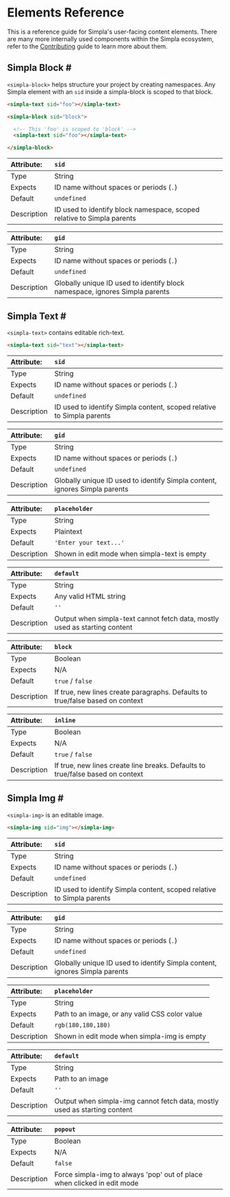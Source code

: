 # Elements Reference
This is a reference guide for Simpla's user-facing content elements. There are many more internally used components within the Simpla ecosystem, refer to the [Contributing](contributing) guide to learn more about them.

## Simpla Block <a is="populate-menu" anchor="simpla-block" menu-item="Simpla Block" target="#elements">#</a>
`<simpla-block>` helps structure your project by creating namespaces. Any Simpla element with an `sid` inside a simpla-block is scoped to that block.

```html
<simpla-text sid="foo"></simpla-text>

<simpla-block sid="block">

  <!-- This 'foo' is scoped to 'block' -->
  <simpla-text sid="foo"></simpla-text>

</simpla-block>
```
<!-- {is="syntax-highlight"} -->

| Attribute:    | `sid`                                                                  |
|:--------------|:-----------------------------------------------------------------------|
| Type          | String                                                                 |
| Expects       | ID name without spaces or periods (`.`)                                |
| Default       | `undefined`                                                            |
| Description   | ID used to identify block namespace, scoped relative to Simpla parents |


| Attribute:    | `gid`                                                                       |
|:--------------|:----------------------------------------------------------------------------|
| Type          | String                                                                      |
| Expects       | ID name without spaces or periods (`.`)                                     |
| Default       | `undefined`                                                                 |
| Description   | Globally unique ID used to identify block namespace, ignores Simpla parents |

## Simpla Text <a is="populate-menu" anchor="simpla-text" menu-item="Simpla Text" target="#elements">#</a>
`<simpla-text>` contains editable rich-text.

```html
<simpla-text sid="text"></simpla-text>
```
<!-- {is="syntax-highlight"} -->

<simpla-text sid="example" class="simpla-example"></simpla-text>

| Attribute:    | `sid`                                                                 |
|:--------------|:----------------------------------------------------------------------|
| Type          | String                                                                |
| Expects       | ID name without spaces or periods (`.`)                               |
| Default       | `undefined`                                                           |
| Description   | ID used to identify Simpla content, scoped relative to Simpla parents |


| Attribute:    | `gid`                                                                      |
|:--------------|:---------------------------------------------------------------------------|
| Type          | String                                                                     |
| Expects       | ID name without spaces or periods (`.`)                                    |
| Default       | `undefined`                                                                |
| Description   | Globally unique ID used to identify Simpla content, ignores Simpla parents |

| Attribute:    | `placeholder`                                |
|:--------------|:---------------------------------------------|
| Type          | String                                       |
| Expects       | Plaintext                                    |
| Default       | `'Enter your text...'`                       |
| Description   | Shown in edit mode when simpla-text is empty |

| Attribute:    | `default`                                                                  |
|:--------------|:---------------------------------------------------------------------------|
| Type          | String                                                                     |
| Expects       | Any valid HTML string                                                      |
| Default       | `''`                                                                       |
| Description   | Output when simpla-text cannot fetch data, mostly used as starting content |

| Attribute:    | `block`                                                                               |
|:--------------|:--------------------------------------------------------------------------------------|
| Type          | Boolean                                                                               |
| Expects       | N/A                                                                                   |
| Default       | `true` / `false`                                                                      |
| Description   | If true, new lines create paragraphs. Defaults to true/false based on context       | |

| Attribute:    | `inline`                                                                       |
|:--------------|:-------------------------------------------------------------------------------|
| Type          | Boolean                                                                        |
| Expects       | N/A                                                                            |
| Default       | `true` / `false`                                                               |
| Description   | If true, new lines create line breaks. Defaults to true/false based on context |

## Simpla Img <a is="populate-menu" anchor="simpla-img" menu-item="Simpla Img" target="#elements">#</a>
`<simpla-img>` is an editable image.

```html
<simpla-img sid="img"></simpla-img>
```
<!-- {is="syntax-highlight"} -->

<simpla-img sid="example" class="simpla-example"></simpla-img>

| Attribute:    | `sid`                                                                 |
|:--------------|:----------------------------------------------------------------------|
| Type          | String                                                                |
| Expects       | ID name without spaces or periods (`.`)                               |
| Default       | `undefined`                                                           |
| Description   | ID used to identify Simpla content, scoped relative to Simpla parents |

| Attribute:    | `gid`                                                                      |
|:--------------|:---------------------------------------------------------------------------|
| Type          | String                                                                     |
| Expects       | ID name without spaces or periods (`.`)                                    |
| Default       | `undefined`                                                                |
| Description   | Globally unique ID used to identify Simpla content, ignores Simpla parents |

| Attribute:    | `placeholder`                                  |
|:--------------|:-----------------------------------------------|
| Type          | String                                         |
| Expects       | Path to an image, or any valid CSS color value |
| Default       | `rgb(180,180,180)`                             |
| Description   | Shown in edit mode when simpla-img is empty    |

| Attribute:    | `default`                                                                 |
|:--------------|:--------------------------------------------------------------------------|
| Type          | String                                                                    |
| Expects       | Path to an image                                                          |
| Default       | `''`                                                                      |
| Description   | Output when simpla-img cannot fetch data, mostly used as starting content |

| Attribute:    | `popout`                                                                |
|:--------------|:------------------------------------------------------------------------|
| Type          | Boolean                                                                 |
| Expects       | N/A                                                                     |
| Default       | `false`                                                                 |
| Description   | Force simpla-img to always 'pop' out of place when clicked in edit mode |
